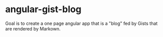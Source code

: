 angular-gist-blog
=================

Goal is to create a one page angular app that is a "blog" fed by Gists that are rendered by Markown.
